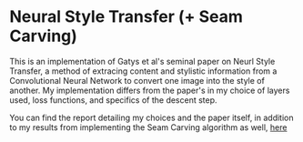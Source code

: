 # Neural Style Transfer (+ Seam Carving)
This is an implementation of Gatys et al's seminal paper on Neurl Style Transfer, a method of extracing content and stylistic information from a Convolutional Neural Network to convert one image into the style of another. My implementation differs from the paper's in my choice of layers used, loss functions, and specifics of the descent step.

You can find the report detailing my choices and the paper itself, in addition to my results from implementing the Seam Carving algorithm as well, [here](https://inst.eecs.berkeley.edu/~cs194-26/sp20/upload/files/projFinalAssigned/cs194-26-afb/ "Project Report")
